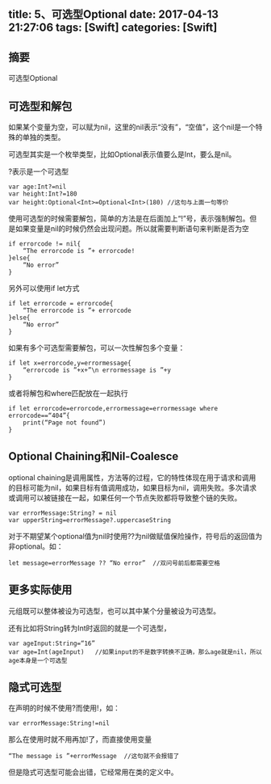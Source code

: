 title: 5、可选型Optional
date: 2017-04-13 21:27:06
tags: [Swift]
categories: [Swift]
---

## 摘要
可选型Optional
<!--more-->


## 可选型和解包
	
如果某个变量为空，可以赋为nil，这里的nil表示“没有”，“空值”，这个nil是一个特殊的单独的类型。
	
可选型其实是一个枚举类型，比如Optional<Int>表示值要么是Int，要么是nil。
	
?表示是一个可选型

	var age:Int?=nil
	var height:Int?=180
	var height:Optional<Int>=Optional<Int>(180)	//这句与上面一句等价

使用可选型的时候需要解包，简单的方法是在后面加上“!”号，表示强制解包。但是如果变量是nil的时候仍然会出现问题。所以就需要判断语句来判断是否为空

	if errorcode != nil{
		“The errorcode is ”+ errorcode!
	}else{
		“No error”
	}
	
另外可以使用if let方式

	if let errorcode = errorcode{
		“The errorcode is ”+ errorcode
	}else{
		“No error”
	}

如果有多个可选型需要解包，可以一次性解包多个变量：

	if let x=errorcode,y=errormessage{
		“errorcode is ”+x+”\n errormessage is ”+y
	}

或者将解包和where匹配放在一起执行

	if let errorcode=errorcode,errormessage=errormessage where errorcode==“404”{
		print(“Page not found”)
	}

## Optional Chaining和Nil-Coalesce

optional chaining是调用属性，方法等的过程，它的特性体现在用于请求和调用的目标可能为nil，如果目标有值调用成功，如果目标为nil，调用失败。多次请求或调用可以被链接在一起，如果任何一个节点失败都将导致整个链的失败。

	var errorMessage:String? = nil
	var upperString=errorMessage?.uppercaseString

对于不期望某个optional值为nil时使用??为nil做赋值保险操作，符号后的返回值为非optional。如：

	let message=errorMessage ?? “No error”	//双问号前后都需要空格

## 更多实际使用
	
元组既可以整体被设为可选型，也可以其中某个分量被设为可选型。
	
还有比如将String转为Int时返回的就是一个可选型，

	var ageInput:String=“16”
	var age=Int(ageInput)	//如果input的不是数字转换不正确，那么age就是nil，所以age本身是一个可选型

## 隐式可选型

在声明的时候不使用?而使用!，如：

	var errorMessage:String!=nil
	
那么在使用时就不用再加!了，而直接使用变量

	“The message is ”+errorMessage	//这句就不会报错了
	
但是隐式可选型可能会出错，它经常用在类的定义中。

